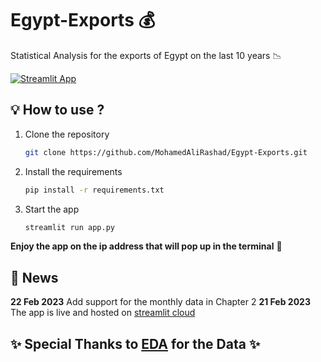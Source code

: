 # Egypt-Exports 💰
Statistical Analysis for the exports of Egypt on the last 10 years 📉

 [![Streamlit App](https://static.streamlit.io/badges/streamlit_badge_black_white.svg)](https://mohamedalirashad-egypt-exports-app-jcvici.streamlit.app/)

## 💡 How to use ?
1. Clone the repository
    ```bash
    git clone https://github.com/MohamedAliRashad/Egypt-Exports.git
    ```
1. Install the requirements
    ```bash
    pip install -r requirements.txt
    ```
1. Start the app
    ```bash
    streamlit run app.py
    ```
**Enjoy the app on the ip address that will pop up in the terminal** 🤠

## 📰 News
**22 Feb 2023** Add support for the monthly data in Chapter 2
**21 Feb 2023** The app is live and hosted on [streamlit cloud](https://mohamedalirashad-egypt-exports-app-jcvici.streamlit.app/)

## ✨ Special Thanks to [EDA](http://www.expoegypt.gov.eg/map) for the Data ✨
